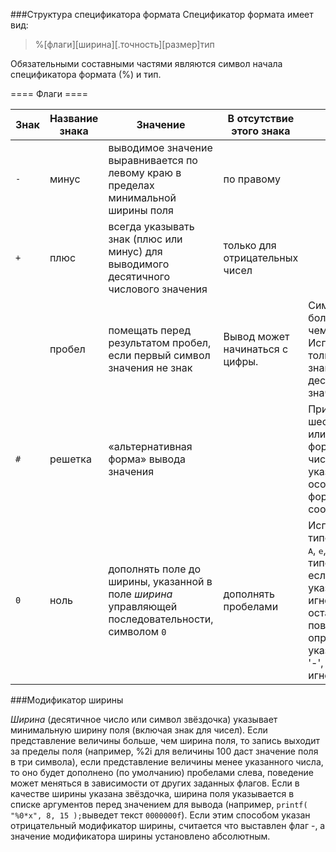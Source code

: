 ###Структура спецификатора формата
Спецификатор формата имеет вид:

> %[флаги][ширина][.точность][размер]тип

Обязательными составными частями являются символ начала спецификатора формата (%) и тип.

==== Флаги ====

| Знак           | Название знака | Значение                                                                                                    | В отсутствие этого знака        | Примечание                                                                                                                                                                                                                                                                                                                                                                                                                                           |
|----------------|----------------|-------------------------------------------------------------------------------------------------------------|---------------------------------|------------------------------------------------------------------------------------------------------------------------------------------------------------------------------------------------------------------------------------------------------------------------------------------------------------------------------------------------------------------------------------------------------------------------------------------------------|
| <code>-</code> | минус          | выводимое значение выравнивается по левому краю в пределах минимальной ширины поля                          | по правому                      |                                                                                                                                                                                                                                                                                                                                                                                                                                                      |
| <code>+</code> | плюс           | всегда указывать знак (плюс или минус) для выводимого десятичного числового значения                        | только для отрицательных чисел  |                                                                                                                                                                                                                                                                                                                                                                                                                                                      |
| <code> </code> | пробел         | помещать перед результатом пробел, если первый символ значения не знак                                      | Вывод может начинаться с цифры. | Символ '''+''' имеет больший приоритет, чем пробел. Используется только для знаковых десятичных значений.                                                                                                                                                                                                                                                                                                                                            |
| <code>#</code> | решетка        | «альтернативная форма» вывода значения                                                                      |                                 | При выводе чисел в шестнадцатеричном или восьмеричном форматах перед числом будет указываться особенность формата (0x или 0 соответственно).                                                                                                                                                                                                                                                                                                         |
| <code>0</code> | ноль           | дополнять поле до ширины, указанной в поле *ширина* управляющей последовательности, символом <code>0</code> | дополнять пробелами             | Используется для типов <tt>d</tt>, <tt>i</tt>, <tt>o</tt>, <tt>u</tt>, <tt>x</tt>, <tt>X</tt>, <tt>a</tt>, <tt>A</tt>, <tt>e</tt>, <tt>E</tt>, <tt>f</tt>, <tt>F</tt>, <tt>g</tt>, <tt>G</tt>. Для типов <tt>d</tt>, <tt>i</tt>, <tt>o</tt>, <tt>u</tt>, <tt>x</tt>, <tt>X</tt>, если <tt>''точность''</tt> указана, этот флаг игнорируется. Для остальных типов поведение не определено. Если указан флаг минус '-', этот флаг так же игнорируется. |

###Модификатор ширины

*Ширина* (десятичное число или символ звёздочка) указывает минимальную ширину 
поля (включая знак для чисел). Если представление величины больше, чем 
ширина поля, то запись выходит за пределы поля (например, %2i для величины 
100 даст значение поля в три символа), если представление величины менее 
указанного числа, то оно будет дополнено (по умолчанию) пробелами слева, поведение может меняться в зависимости от других заданных флагов. Если в качестве ширины указана звёздочка, ширина поля указывается в списке аргументов перед значением для вывода (например, <code>printf( "%0*x", 8, 15 );</code>выведет текст <code>0000000f</code>). Если этим способом указан отрицательный модификатор ширины, считается что выставлен флаг -, а значение модификатора ширины установлено абсолютным.